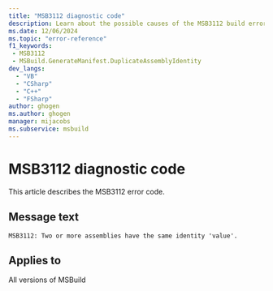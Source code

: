 ```yaml
---
title: "MSB3112 diagnostic code"
description: Learn about the possible causes of the MSB3112 build error, and get troubleshooting tips.
ms.date: 12/06/2024
ms.topic: "error-reference"
f1_keywords:
 - MSB3112
 - MSBuild.GenerateManifest.DuplicateAssemblyIdentity
dev_langs:
  - "VB"
  - "CSharp"
  - "C++"
  - "FSharp"
author: ghogen
ms.author: ghogen
manager: mijacobs
ms.subservice: msbuild
---
```


# MSB3112 diagnostic code

<!-- :::ErrorDefinitionDescription::: -->
<!-- :::editable-content name="introDescription"::: -->
This article describes the MSB3112 error code.
<!-- :::editable-content-end::: -->

## Message text

`MSB3112: Two or more assemblies have the same identity 'value'.`

<!-- :::editable-content name="postOutputDescription"::: -->
<!--
{StrBegin="MSB3112: "}
-->
<!-- :::editable-content-end::: -->
<!-- :::ErrorDefinitionDescription-end::: -->

## Applies to

All versions of MSBuild
